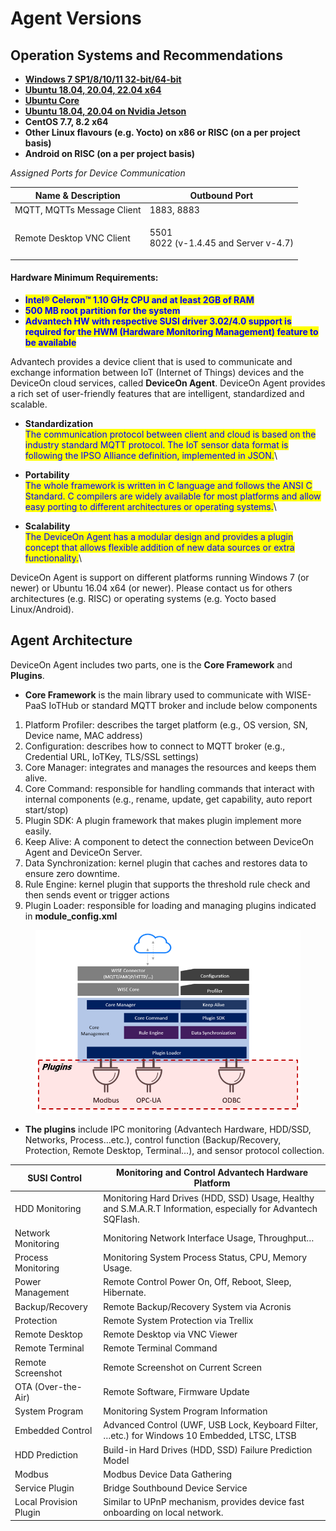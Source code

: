 # Agent Versions

## Operation Systems and Recommendations

* [**Windows 7 SP1/8/10/11 32-bit/64-bit**](https://eiot.blob.core.windows.net/deviceon/WISE-Agent%20for%20v5.0.zip)&#x20;
* [**Ubuntu 18.04, 20.04, 22.04 x64**](https://eiot.blob.core.windows.net/deviceon/WISE-Agent%20for%20v5.0.zip)&#x20;
* [**Ubuntu Core**](https://snapcraft.io/wise-deviceon-agent)&#x20;
* [**Ubuntu 18.04, 20.04 on Nvidia Jetson**](https://eiot.blob.core.windows.net/deviceon/WISE-Agent%20for%20v5.0.zip)&#x20;
* **CentOS 7.7, 8.2 x64**
* **Other Linux flavours (e.g. Yocto) on x86 or RISC (on a per project basis)**
* **Android on RISC (on a per project basis)**

_Assigned Ports for Device Communication_

| Name & Description         | Outbound Port                                   |
| -------------------------- | ----------------------------------------------- |
| MQTT, MQTTs Message Client | 1883, 8883                                      |
| Remote Desktop VNC Client  | <p>5501<br>8022 (v-1.4.45 and Server v-4.7)</p> |

#### **Hardware Minimum Requirements:**

* <mark style="color:blue;">**Intel® Celeron™ 1.10 GHz CPU and at least 2GB of RAM**</mark>
* <mark style="color:blue;">**500 MB root partition for the system**</mark>
* <mark style="color:blue;">**Advantech HW with respective SUSI driver 3.02/4.0 support is required for the HWM (Hardware Monitoring Management) feature to be available**</mark>

Advantech provides a device client that is used to communicate and exchange information between IoT (Internet of Things) devices and the DeviceOn cloud services, called **DeviceOn Agent**. DeviceOn Agent provides a rich set of user-friendly features that are intelligent, standardized and scalable.

* **Standardization**\
  <mark style="color:blue;">The communication protocol between client and cloud is based on the industry standard MQTT protocol. The IoT sensor data format is following the IPSO Alliance definition, implemented in JSON.</mark>\

* **Portability**\
  <mark style="color:blue;">The whole framework is written in C language and follows the ANSI C Standard. C compilers are widely available for most platforms and allow easy porting to different architectures or operating systems.</mark>\

* **Scalability**\
  <mark style="color:blue;">The DeviceOn Agent has a modular design and provides a plugin concept that allows flexible addition of new data sources or extra functionality.</mark>\


DeviceOn Agent is support on different platforms running Windows 7 (or newer) or Ubuntu 16.04 x64 (or newer). Please contact us for others architectures (e.g. RISC) or operating systems (e.g. Yocto based Linux/Android).

## Agent Architecture

DeviceOn Agent includes two parts, one is the **Core Framework** and **Plugins**.

* **Core Framework** is the main library used to communicate with WISE-PaaS IoTHub or standard MQTT broker and include below components

1. Platform Profiler: describes the target platform (e.g., OS version, SN, Device name, MAC address)
2. Configuration: describes how to connect to MQTT broker (e.g., Credential URL, IoTKey, TLS/SSL settings)
3. Core Manager: integrates and manages the resources and keeps them alive.
4. Core Command: responsible for handling commands that interact with internal components (e.g., rename, update, get capability, auto report start/stop)
5. Plugin SDK: A plugin framework that makes plugin implement more easily.
6. Keep Alive: A component to detect the connection between DeviceOn Agent and DeviceOn Server.
7. Data Synchronization: kernel plugin that caches and restores data to ensure zero downtime.
8. Rule Engine: kernel plugin that supports the threshold rule check and then sends event or trigger actions
9. Plugin Loader: responsible for loading and managing plugins indicated in **module\_config.xml**



<figure><img src="../../.gitbook/assets/image (58).png" alt=""><figcaption></figcaption></figure>

* **The plugins** include IPC monitoring (Advantech Hardware, HDD/SSD, Networks, Process…etc.), control function (Backup/Recovery, Protection, Remote Desktop, Terminal…), and sensor protocol collection.

| SUSI Control           | Monitoring and Control Advantech Hardware Platform                                                            |
| ---------------------- | ------------------------------------------------------------------------------------------------------------- |
| HDD Monitoring         | Monitoring Hard Drives (HDD, SSD) Usage, Healthy and S.M.A.R.T Information, especially for Advantech SQFlash. |
| Network Monitoring     | Monitoring Network Interface Usage, Throughput…                                                               |
| Process Monitoring     | Monitoring System Process Status, CPU, Memory Usage.                                                          |
| Power Management       | Remote Control Power On, Off, Reboot, Sleep, Hibernate.                                                       |
| Backup/Recovery        | Remote Backup/Recovery System via Acronis                                                                     |
| Protection             | Remote System Protection via Trellix                                                                          |
| Remote Desktop         | Remote Desktop via VNC Viewer                                                                                 |
| Remote Terminal        | Remote Terminal Command                                                                                       |
| Remote Screenshot      | Remote Screenshot on Current Screen                                                                           |
| OTA (Over-the-Air)     | Remote Software, Firmware Update                                                                              |
| System Program         | Monitoring System Program Information                                                                         |
| Embedded Control       | Advanced Control (UWF, USB Lock, Keyboard Filter, …etc.) for Windows 10 Embedded, LTSC, LTSB                  |
| HDD Prediction         | Build-in Hard Drives (HDD, SSD) Failure Prediction Model                                                      |
| Modbus                 | Modbus Device Data Gathering                                                                                  |
| Service Plugin         | Bridge Southbound Device Service                                                                              |
| Local Provision Plugin | Similar to UPnP mechanism, provides device fast onboarding on local network.                                  |

